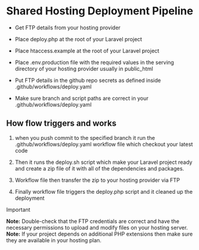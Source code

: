# Shared Hosting Deployment Pipeline

- Get FTP details from your hosting provider

- Place deploy.php at the root of your Laravel project

- Place htaccess.example at the root of your Laravel project

- Place .env.production file with the required values in the serving directory of your hosting provider usually in public_html

- Put FTP details in the github repo secrets as defined inside .github/workflows/deploy.yaml

- Make sure branch and script paths are correct in your .github/workflows/deploy.yaml

## How flow triggers and works

1. when you push commit to the specified branch it run the .github/workflows/deploy.yaml workflow file which checkout your latest code

2. Then it runs the deploy.sh script which make your Laravel project ready and create a zip file of it with all of the dependencies and packages.

3. Workflow file then transfer the zip to your hosting provider via FTP

4. Finally workflow file triggers the deploy.php script and it cleaned up the deployment

> [!IMPORTANT]
> **Note:** Double-check that the FTP credentials are correct and have the necessary permissions to upload and modify files on your hosting server.
> **Note:** If your project depends on additional PHP extensions then make sure they are available in your hosting plan.
